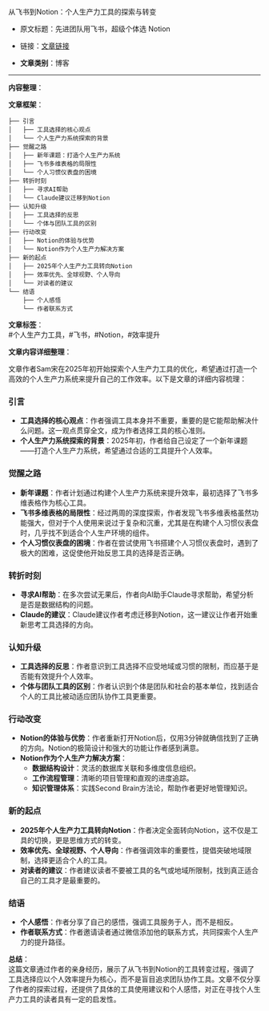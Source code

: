 从飞书到Notion：个人生产力工具的探索与转变  
- 原文标题：先进团队用飞书，超级个体选 Notion  
- 链接：[文章链接](https://mp.weixin.qq.com/s/mTriQ8Iv3YITEXj57cjDeQ)  

- **文章类别**：博客  

---

**内容整理**：  

**文章框架**：  
```
├── 引言
│   ├── 工具选择的核心观点
│   └── 个人生产力系统探索的背景
├── 觉醒之路
│   ├── 新年课题：打造个人生产力系统
│   ├── 飞书多维表格的局限性
│   └── 个人习惯仪表盘的困境
├── 转折时刻
│   ├── 寻求AI帮助
│   └── Claude建议迁移到Notion
├── 认知升级
│   ├── 工具选择的反思
│   └── 个体与团队工具的区别
├── 行动改变
│   ├── Notion的体验与优势
│   └── Notion作为个人生产力解决方案
├── 新的起点
│   ├── 2025年个人生产力工具转向Notion
│   ├── 效率优先、全球视野、个人导向
│   └── 对读者的建议
└── 结语
    ├── 个人感悟
    └── 作者联系方式
```

**文章标签**：  
#个人生产力工具，#飞书，#Notion，#效率提升

**文章内容详细整理**：  

文章作者Sam宋在2025年初开始探索个人生产力工具的优化，希望通过打造一个高效的个人生产力系统来提升自己的工作效率。以下是文章的详细内容梳理：

### 引言
- **工具选择的核心观点**：作者强调工具本身并不重要，重要的是它能帮助解决什么问题。这一观点贯穿全文，成为作者选择工具的核心准则。
- **个人生产力系统探索的背景**：2025年初，作者给自己设定了一个新年课题——打造个人生产力系统，希望通过合适的工具提升个人效率。

### 觉醒之路
- **新年课题**：作者计划通过构建个人生产力系统来提升效率，最初选择了飞书多维表格作为核心工具。
- **飞书多维表格的局限性**：经过两周的深度探索，作者发现飞书多维表格虽然功能强大，但对于个人使用来说过于复杂和沉重，尤其是在构建个人习惯仪表盘时，几乎找不到适合个人生产环境的组件。
- **个人习惯仪表盘的困境**：作者在尝试使用飞书搭建个人习惯仪表盘时，遇到了极大的困难，这促使他开始反思工具的选择是否正确。

### 转折时刻
- **寻求AI帮助**：在多次尝试无果后，作者向AI助手Claude寻求帮助，希望分析是否是数据结构的问题。
- **Claude的建议**：Claude建议作者考虑迁移到Notion，这一建议让作者开始重新思考工具选择的方向。

### 认知升级
- **工具选择的反思**：作者意识到工具选择不应受地域或习惯的限制，而应基于是否能有效提升个人效率。
- **个体与团队工具的区别**：作者认识到个体是团队和社会的基本单位，找到适合个人的工具比被动适应团队协作工具更重要。

### 行动改变
- **Notion的体验与优势**：作者重新打开Notion后，仅用3分钟就确信找到了正确的方向。Notion的极简设计和强大的功能让作者感到满意。
- **Notion作为个人生产力解决方案**：
  - **数据结构设计**：灵活的数据库关联和多维度信息组织。
  - **工作流程管理**：清晰的项目管理和直观的进度追踪。
  - **知识管理体系**：实践Second Brain方法论，帮助作者更好地管理知识。

### 新的起点
- **2025年个人生产力工具转向Notion**：作者决定全面转向Notion，这不仅是工具的切换，更是思维方式的转变。
- **效率优先、全球视野、个人导向**：作者强调效率的重要性，提倡突破地域限制，选择更适合个人的工具。
- **对读者的建议**：作者建议读者不要被工具的名气或地域所限制，找到真正适合自己的工具才是最重要的。

### 结语
- **个人感悟**：作者分享了自己的感悟，强调工具服务于人，而不是相反。
- **作者联系方式**：作者邀请读者通过微信添加他的联系方式，共同探索个人生产力的提升路径。

**总结**：  
这篇文章通过作者的亲身经历，展示了从飞书到Notion的工具转变过程，强调了工具选择应以个人效率提升为核心，而不是盲目追求团队协作工具。文章不仅分享了作者的探索过程，还提供了具体的工具使用建议和个人感悟，对正在寻找个人生产力工具的读者具有一定的启发性。